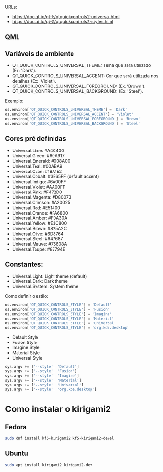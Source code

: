 
URLs:

- https://doc.qt.io/qt-5/qtquickcontrols2-universal.html
- https://doc.qt.io/qt-5/qtquickcontrols2-styles.html

## QML

## Variáveis de ambiente

- QT_QUICK_CONTROLS_UNIVERSAL_THEME: Tema que será utilizado (Ex: 'Dark').
- QT_QUICK_CONTROLS_UNIVERSAL_ACCENT: Cor que será utilizada nos detalhes (Ex: 'Violet').
- QT_QUICK_CONTROLS_UNIVERSAL_FOREGROUND: (Ex: 'Brown').
- QT_QUICK_CONTROLS_UNIVERSAL_BACKGROUND: (Ex: 'Steel').

Exemplo:

```python
os.environ['QT_QUICK_CONTROLS_UNIVERSAL_THEME'] = 'Dark'
os.environ['QT_QUICK_CONTROLS_UNIVERSAL_ACCENT'] = 'Violet'
os.environ['QT_QUICK_CONTROLS_UNIVERSAL_FOREGROUND'] = 'Brown'
os.environ['QT_QUICK_CONTROLS_UNIVERSAL_BACKGROUND'] = 'Steel'
```

## Cores pré definidas

- Universal.Lime: #A4C400
- Universal.Green: #60A917
- Universal.Emerald: #008A00
- Universal.Teal: #00ABA9
- Universal.Cyan: #1BA1E2
- Universal.Cobalt: #3E65FF (default accent)
- Universal.Indigo: #6A00FF
- Universal.Violet: #AA00FF
- Universal.Pink: #F472D0
- Universal.Magenta: #D80073
- Universal.Crimson: #A20025
- Universal.Red: #E51400
- Universal.Orange: #FA6800
- Universal.Amber: #F0A30A
- Universal.Yellow: #E3C800
- Universal.Brown: #825A2C
- Universal.Olive: #6D8764
- Universal.Steel: #647687
- Universal.Mauve: #76608A
- Universal.Taupe: #87794E 

## Constantes:

- Universal.Light: Light theme (default)
- Universal.Dark: Dark theme
- Universal.System: System theme

Como definir o estilo:
```python
os.environ['QT_QUICK_CONTROLS_STYLE'] = 'Default'
os.environ['QT_QUICK_CONTROLS_STYLE'] = 'Fusion'
os.environ['QT_QUICK_CONTROLS_STYLE'] = 'Imagine'
os.environ['QT_QUICK_CONTROLS_STYLE'] = 'Material'
os.environ['QT_QUICK_CONTROLS_STYLE'] = 'Universal'
os.environ['QT_QUICK_CONTROLS_STYLE'] = 'org.kde.desktop'
```

- Default Style
- Fusion Style
- Imagine Style
- Material Style
- Universal Style

```python
sys.argv += ['--style', 'Default']
sys.argv += ['--style', 'Fusion']
sys.argv += ['--style', 'Imagine']
sys.argv += ['--style', 'Material']
sys.argv += ['--style', 'Universal']
sys.argv += ['--style', 'org.kde.desktop']
```

# Como instalar o kirigami2

## Fedora

```bash
sudo dnf install kf5-kirigami2 kf5-kirigami2-devel
```

## Ubuntu

```bash
sudo apt install kirigami2 kirigami2-dev
```

   



